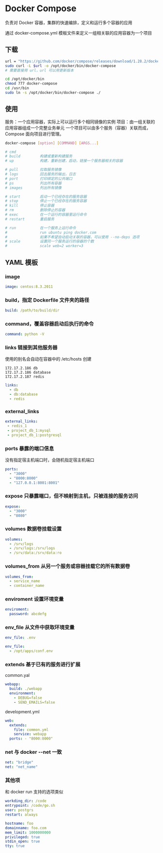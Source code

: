 # Docker Compose

负责对 Docker 容器，集群的快速编排，定义和运行多个容器的应用

通过 docker-compose.yml 模板文件来定义一组相关联的应用容器为一个项目

## 下载

```bash
url = "https://github.com/docker/compose/releases/download/1.28.2/docker-compose-$(uname -s)-$(uname -m)"
sudo curl -L $url -o /opt/docker/bin/docker-compose
# 需要直接用 url，url 可以用更新版本

cd /opt/docker/bin
chmod 777 docker-compose
cd /usr/bin
sudo ln -s /opt/docker/bin/docker-compose ./
```

## 使用

服务：一个应用容器，实际上可以运行多个相同镜像的实例
项目：由一组关联的应用容器组成一个完整业务单元
一个项目可以由多个服务（容器）关联而成，Compose 面向项目进行管理。

```bash
docker-compose [option] [COMMAND] [ARGS...]

# cmd
# build         构建或重新构建服务
# up            构建，重新创建，启动，链接一个服务器相关的容器

# pull          拉取服务镜像
# logs          回去服务的输出，日志
# port          打印绑定的公共端口
# ps            列出所有容器
# images        列出所有镜像

# start         启动一个已经存在的服务容器
# stop          停止一个已经存在的服务容器
# kill          停止容器
# rm            删除停止的容器
# exec          在一个运行的容器里运行命令
# restart       重启服务

# run           在一个服务上运行命令
#               run ubuntu ping docker.com
#               如果不希望自动启动关联的容器，可以使用 --no-deps 选项
# scale         设置同一个服务运行的容器的个数
#               scale web=2 worker=3
```

## YAML 模板

### image

```yaml
image: centos:8.3.2011
```

### build，指定 Dockerfile 文件夹的路径

```yaml
build: /path/to/build/dir
```

### command，覆盖容器启动后执行的命令

```yaml
command: python -V
```

### links 链接到其他服务器

使用的别名会自动在容器中的 /etc/hosts 创建

```text
172.17.2.186 db
172.17.2.186 database
172.17.2.187 redis
```

```yaml
links:
  - db
  - db:database
  - redis
```

### external_links

```yaml
external_links:
 - redis_1
 - project_db_1:mysql
 - project_db_1:postgresql
```

### ports 暴露的端口信息

没有指定宿主机端口时，会随机指定宿主机端口

```yaml
ports:
  - "3000"
  - "8000:8000"
  - "127.0.0.1:8001:8001"
```

### expose 只暴露端口，但不映射到主机，只被连接的服务访问

```yaml
expose:
  - "3000"
  - "8080"
```

### volumes 数据卷挂载设置

```yaml
volumes:
  - /srv/logs
  - /srv/logs:/srv/logs
  - /srv/data:/srv/data:ro
```

### volumes_from 从另一个服务或容器挂载它的所有数据卷

```yaml
volumes_from:
  - service_name
  - container_name
```

### enviroment 设置环境变量

```yaml
enviroment:
  password: abcdefg
```

### env_file 从文件中获取环境变量

```yaml
env_file: .env

env_file:
  - /opt/apps/conf.env
```

### extends 基于已有的服务进行扩展

common.yal

```yaml
webapp:
  build: ./webapp
  environment:
    - DEBUG=false
    - SEND_EMAILS=false
```

development.yml

```yaml
web:
  extends:
    file: common.yml
    service: webapp
  ports: - "8000:8000"
```

### net 与 docker --net 一致

```yaml
net: "bridge"
net: "net_name"
```

### 其他项

和 docker run 支持的选项类似

```yaml
workding_dir: /code
entrypoint: /code/go.sh
user: postgrs
restart: always

hostname: foo
domainname: foo.com
mem_limit: 1000000000
privileged: true
stdin_open: true
tty: true
```
